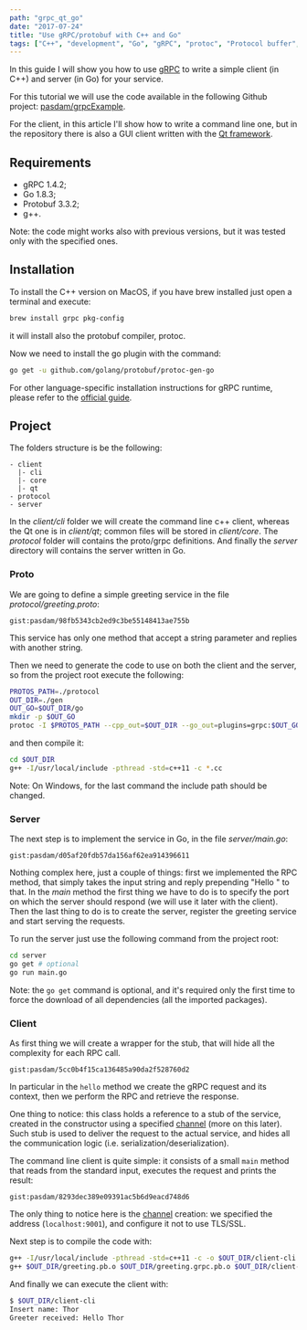 ```yaml
---
path: "grpc_qt_go"
date: "2017-07-24"
title: "Use gRPC/protobuf with C++ and Go"
tags: ["C++", "development", "Go", "gRPC", "protoc", "Protocol buffer", "tutorial"]
---
```


In this guide I will show you how to use [gRPC](http://www.grpc.io/) to write a simple client (in C++) and server (in Go) for your service.

For this tutorial we will use the code available in the following Github project: [pasdam/grpcExample](https://github.com/pasdam/grpcExample).

For the client, in this article I'll show how to write a command line one, but in the repository there is also a GUI client written with the [Qt framework](https://www.qt.io).

## Requirements

* gRPC 1.4.2;
* Go 1.8.3;
* Protobuf 3.3.2;
* g++.

Note: the code might works also with previous versions, but it was tested only with the specified ones.

## Installation

To install the C++ version on MacOS, if you have brew installed just open a terminal and execute:

```bash
brew install grpc pkg-config
```

it will install also the protobuf compiler, protoc.

Now we need to install the go plugin with the command:

```bash
go get -u github.com/golang/protobuf/protoc-gen-go
```

For other language-specific installation instructions for gRPC runtime, please refer to the [official guide](https://github.com/grpc/grpc/blob/master/INSTALL.md).

## Project

The folders structure is be the following:

```none
- client
  |- cli
  |- core
  |- qt
- protocol
- server
```

In the _client/cli_ folder we will create the command line c++ client, whereas the Qt one is in _client/qt_; common files will be stored in _client/core_. The _protocol_ folder will contains the proto/grpc definitions. And finally the _server_ directory will contains the server written in Go.

### Proto

We are going to define a simple greeting service in the file _protocol/greeting.proto_:

`gist:pasdam/98fb5343cb2ed9c3be55148413ae755b`

This service has only one method that accept a string parameter and replies with another string.

Then we need to generate the code to use on both the client and the server, so from the project root execute the following:

```bash
PROTOS_PATH=./protocol
OUT_DIR=./gen
OUT_GO=$OUT_DIR/go
mkdir -p $OUT_GO
protoc -I $PROTOS_PATH --cpp_out=$OUT_DIR --go_out=plugins=grpc:$OUT_GO --grpc_out=$OUT_DIR --plugin=protoc-gen-grpc=`which grpc_cpp_plugin` protocol/*.proto
```

and then compile it:

```bash
cd $OUT_DIR
g++ -I/usr/local/include -pthread -std=c++11 -c *.cc
```

Note: On Windows, for the last command the include path should be changed.

### Server

The next step is to implement the service in Go, in the file _server/main.go_:

`gist:pasdam/d05af20fdb57da156af62ea914396611`

Nothing complex here, just a couple of things: first we implemented the RPC method, that simply takes the input string and reply prepending "Hello " to that. In the _main_ method the first thing we have to do is to specify the port on which the server should respond (we will use it later with the client). Then the last thing to do is to create the server, register the greeting service and start serving the requests.

To run the server just use the following command from the project root:

```bash
cd server
go get # optional
go run main.go
```

Note: the `go get` command is optional, and it's required only the first time to force the download of all dependencies (all the imported packages).

### Client

As first thing we will create a wrapper for the stub, that will hide all the complexity for each RPC call.

`gist:pasdam/5cc0b4f15ca136485a90da2f528760d2`

In particular in the `hello` method we create the gRPC request and its context, then we perform the RPC and retrieve the response.

One thing to notice: this class holds a reference to a stub of the service, created in the constructor using a specified [channel](https://grpc.io/docs/guides/concepts.html#channels) (more on this later). Such stub is used to deliver the request to the actual service, and hides all the communication logic (i.e. serialization/deserialization).

The command line client is quite simple: it consists of a small `main` method that reads from the standard input, executes the request and prints the result:

`gist:pasdam/8293dec389e09391ac5b6d9eacd748d6`

The only thing to notice here is the [channel](https://grpc.io/docs/guides/concepts.html#channels) creation: we specified the address (`localhost:9001`), and configure it not to use TLS/SSL.

Next step is to compile the code with:

```bash
g++ -I/usr/local/include -pthread -std=c++11 -c -o $OUT_DIR/client-cli.o client/cli/main.cpp
g++ $OUT_DIR/greeting.pb.o $OUT_DIR/greeting.grpc.pb.o $OUT_DIR/client-cli.o -L/usr/local/lib `pkg-config --libs grpc++ grpc` -lgrpc++_reflection -lprotobuf -lpthread -ldl -o $OUT_DIR/client-cli
```

And finally we can execute the client with:

```bash
$ $OUT_DIR/client-cli
Insert name: Thor
Greeter received: Hello Thor
```

